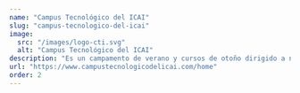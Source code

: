 ```yaml
---
name: "Campus Tecnológico del ICAI"
slug: "campus-tecnologico-del-icai"
image:
  src: "/images/logo-cti.svg"
  alt: "Campus Tecnológico del ICAI"
description: "Es un campamento de verano y cursos de otoño dirigido a niñ@s que cursen desde 4º de Primaria hasta 1º de Bachillerato, interesados en la ingeniería, la robótica y la tecnología. Busca dar herramientas a los jóvenes para convertir sus ideas en acción."
url: "https://www.campustecnologicodelicai.com/home"
order: 2
---
```

